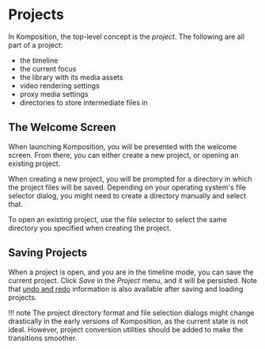 # Projects

In Komposition, the top-level concept is the _project_. The following are all
part of a project:

* the timeline
* the current focus
* the library with its media assets
* video rendering settings
* proxy media settings
* directories to store intermediate files in

## The Welcome Screen

When launching Komposition, you will be presented with the welcome screen.
From there, you can either create a new project, or opening an existing
project.

When creating a new project, you will be prompted for a directory in which
the project files will be saved. Depending on your operating system's file
selector dialog, you might need to create a directory manually and select
that.

To open an existing project, use the file selector to select the same
directory you specified when creating the project.

## Saving Projects

When a project is open, and you are in the timeline mode, you can save the
current project. Click *Save* in the *Project* menu, and it will be
persisted. Note that [undo and redo](undo-redo.md) information is also
available after saving and loading projects.

!!! note
    The project directory format and file selection dialogs might change
    drastically in the early versions of Komposition, as the current state
    is not ideal. However, project conversion utilities should be added to
    make the transitions smoother.